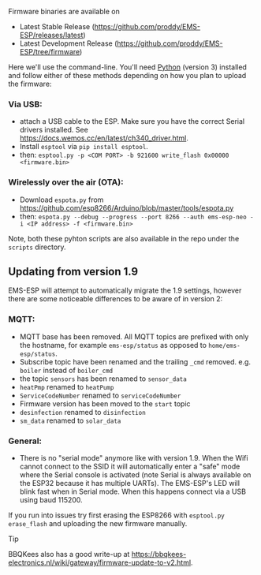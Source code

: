 Firmware binaries are available on
 * Latest Stable Release (https://github.com/proddy/EMS-ESP/releases/latest)
 * Latest Development Release (https://github.com/proddy/EMS-ESP/tree/firmware)

Here we'll use the command-line. You'll need [Python]( https://www.python.org/downloads/) (version 3) installed and follow either of these methods depending on how you plan to upload the firmware:

### Via USB:
- attach a USB cable to the ESP. Make sure you have the correct Serial drivers installed. See https://docs.wemos.cc/en/latest/ch340_driver.html.
- Install `esptool` via `pip install esptool`.
- then: `esptool.py -p <COM PORT> -b 921600 write_flash 0x00000 <firmware.bin>` 

### Wirelessly over the air (OTA):
- Download `espota.py` from https://github.com/esp8266/Arduino/blob/master/tools/espota.py
- then: `espota.py --debug --progress --port 8266 --auth ems-esp-neo -i <IP address> -f <firmware.bin>`

Note, both these pyhton scripts are also available in the repo under the `scripts` directory.

## **Updating from version 1.9**

EMS-ESP will attempt to automatically migrate the 1.9 settings, however there are some noticeable differences to be aware of in version 2:

### MQTT:
   - MQTT base has been removed. All MQTT topics are prefixed with only the hostname, for example `ems-esp/status` as opposed to `home/ems-esp/status`.
   - Subscribe topic have been renamed and the trailing `_cmd` removed. e.g. `boiler` instead of `boiler_cmd`
   - the topic `sensors` has been renamed to `sensor_data`
   - `heatPmp` renamed to `heatPump`
   - `ServiceCodeNumber` renamed to `serviceCodeNumber`
   - Firmware version has been moved to the `start` topic
   - `desinfection` renamed to `disinfection`
   - `sm_data` renamed to `solar_data`

### General:
  - There is no "serial mode" anymore like with version 1.9. When the Wifi cannot connect to the SSID it will automatically enter a "safe" mode where the Serial console is activated (note Serial is always available on the ESP32 because it has multiple UARTs). The EMS-ESP's LED will blink fast when in Serial mode. When this happens connect via a USB using baud 115200.

If you run into issues try first erasing the ESP8266 with `esptool.py erase_flash` and uploading the new firmware manually.

> [!TIP]
> BBQKees also has a good write-up at https://bbqkees-electronics.nl/wiki/gateway/firmware-update-to-v2.html.


